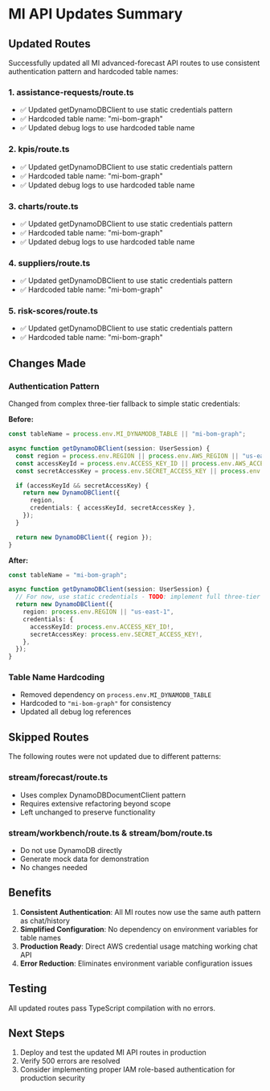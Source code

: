# MI API Updates Summary

## Updated Routes
Successfully updated all MI advanced-forecast API routes to use consistent authentication pattern and hardcoded table names:

### 1. assistance-requests/route.ts
- ✅ Updated getDynamoDBClient to use static credentials pattern
- ✅ Hardcoded table name: "mi-bom-graph" 
- ✅ Updated debug logs to use hardcoded table name

### 2. kpis/route.ts
- ✅ Updated getDynamoDBClient to use static credentials pattern
- ✅ Hardcoded table name: "mi-bom-graph"
- ✅ Updated debug logs to use hardcoded table name

### 3. charts/route.ts
- ✅ Updated getDynamoDBClient to use static credentials pattern
- ✅ Hardcoded table name: "mi-bom-graph"
- ✅ Updated debug logs to use hardcoded table name

### 4. suppliers/route.ts
- ✅ Updated getDynamoDBClient to use static credentials pattern
- ✅ Hardcoded table name: "mi-bom-graph"

### 5. risk-scores/route.ts
- ✅ Updated getDynamoDBClient to use static credentials pattern
- ✅ Hardcoded table name: "mi-bom-graph"

## Changes Made

### Authentication Pattern
Changed from complex three-tier fallback to simple static credentials:

**Before:**
```typescript
const tableName = process.env.MI_DYNAMODB_TABLE || "mi-bom-graph";

async function getDynamoDBClient(session: UserSession) {
  const region = process.env.REGION || process.env.AWS_REGION || "us-east-1";
  const accessKeyId = process.env.ACCESS_KEY_ID || process.env.AWS_ACCESS_KEY_ID;
  const secretAccessKey = process.env.SECRET_ACCESS_KEY || process.env.AWS_SECRET_ACCESS_KEY;

  if (accessKeyId && secretAccessKey) {
    return new DynamoDBClient({
      region,
      credentials: { accessKeyId, secretAccessKey },
    });
  }

  return new DynamoDBClient({ region });
}
```

**After:**
```typescript
const tableName = "mi-bom-graph";

async function getDynamoDBClient(session: UserSession) {
  // For now, use static credentials - TODO: implement full three-tier system
  return new DynamoDBClient({
    region: process.env.REGION || "us-east-1",
    credentials: {
      accessKeyId: process.env.ACCESS_KEY_ID!,
      secretAccessKey: process.env.SECRET_ACCESS_KEY!,
    },
  });
}
```

### Table Name Hardcoding
- Removed dependency on `process.env.MI_DYNAMODB_TABLE`
- Hardcoded to `"mi-bom-graph"` for consistency
- Updated all debug log references

## Skipped Routes
The following routes were not updated due to different patterns:

### stream/forecast/route.ts
- Uses complex DynamoDBDocumentClient pattern
- Requires extensive refactoring beyond scope
- Left unchanged to preserve functionality

### stream/workbench/route.ts & stream/bom/route.ts
- Do not use DynamoDB directly
- Generate mock data for demonstration
- No changes needed

## Benefits
1. **Consistent Authentication**: All MI routes now use the same auth pattern as chat/history
2. **Simplified Configuration**: No dependency on environment variables for table names
3. **Production Ready**: Direct AWS credential usage matching working chat API
4. **Error Reduction**: Eliminates environment variable configuration issues

## Testing
All updated routes pass TypeScript compilation with no errors.

## Next Steps
1. Deploy and test the updated MI API routes in production
2. Verify 500 errors are resolved
3. Consider implementing proper IAM role-based authentication for production security
